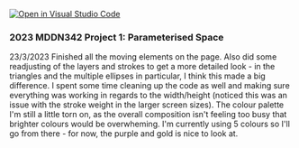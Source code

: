 [![Open in Visual Studio Code](https://classroom.github.com/assets/open-in-vscode-c66648af7eb3fe8bc4f294546bfd86ef473780cde1dea487d3c4ff354943c9ae.svg)](https://classroom.github.com/online_ide?assignment_repo_id=10300842&assignment_repo_type=AssignmentRepo)
### 2023 MDDN342 Project 1: Parameterised Space

23/3/2023
Finished all the moving elements on the page. Also did some readjusting of the layers and strokes to get a more detailed look - in the triangles and the multiple ellipses in particular, I think this made a big difference. I spent some time cleaning up the code as well and making sure everything was working in regards to the width/height (noticed this was an issue with the stroke weight in the larger screen sizes). The colour palette I'm still a little torn on, as the overall composition isn't feeling too busy that brighter colours would be overwheming. I'm currently using 5 colours so I'll go from there - for now, the purple and gold is nice to look at.
